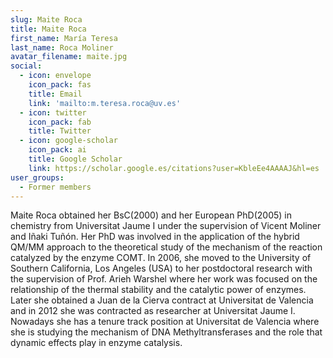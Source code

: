 ```yaml
---
slug: Maite Roca
title: Maite Roca
first_name: María Teresa
last_name: Roca Moliner
avatar_filename: maite.jpg
social:
  - icon: envelope
    icon_pack: fas
    title: Email
    link: 'mailto:m.teresa.roca@uv.es'
  - icon: twitter
    icon_pack: fab
    title: Twitter
  - icon: google-scholar
    icon_pack: ai
    title: Google Scholar
    link: https://scholar.google.es/citations?user=KbleEe4AAAAJ&hl=es
user_groups:
  - Former members
---
```

Maite Roca obtained her BsC(2000) and her European PhD(2005) in chemistry from Universitat Jaume I under the supervision of Vicent Moliner and Iñaki Tuñón. Her PhD was involved in the application of the hybrid QM/MM approach to the theoretical study of the mechanism of the reaction catalyzed by the enzyme COMT. In 2006, she moved to the University of Southern California, Los Angeles (USA) to her postdoctoral research with the supervision of Prof. Arieh Warshel where her work was focused on the relationship of the thermal stability and the catalytic power of enzymes. Later she obtained a Juan de la Cierva contract at Universitat de Valencia and in 2012 she was contracted as researcher at Universitat Jaume I. Nowadays she has a tenure track position at Universitat de Valencia where she is studying the mechanism of DNA Methyltransferases and the role that dynamic effects play in enzyme catalysis.
